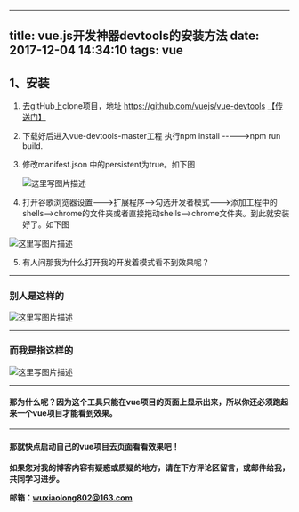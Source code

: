 
---
title: vue.js开发神器devtools的安装方法
date: 2017-12-04 14:34:10
tags: vue
---
## 1、安装

 1. 去gitHub上clone项目，地址 https://github.com/vuejs/vue-devtools    [【传送门】](https://github.com/vuejs/vue-devtools)
 
 2.  下载好后进入vue-devtools-master工程  执行npm install ----->npm run build.
 
 3. 修改manifest.json 中的persistent为true。如下图
 
	![这里写图片描述](http://img.blog.csdn.net/20170725180434383?watermark/2/text/aHR0cDovL2Jsb2cuY3Nkbi5uZXQvd3hsMTU1NQ==/font/5a6L5L2T/fontsize/400/fill/I0JBQkFCMA==/dissolve/70/gravity/SouthEast)
	
 4. 打开谷歌浏览器设置--->扩展程序-->勾选开发者模式--->添加工程中的shells-->chrome的文件夹或者直接拖动shells-->chrome文件夹。到此就安装好了。如下图

  ![这里写图片描述](http://img.blog.csdn.net/20170725175034787?watermark/2/text/aHR0cDovL2Jsb2cuY3Nkbi5uZXQvd3hsMTU1NQ==/font/5a6L5L2T/fontsize/400/fill/I0JBQkFCMA==/dissolve/70/gravity/SouthEast)
  
 5.  有人问那我为什么打开我的开发着模式看不到效果呢？


----------


###  **别人是这样的**
												 
![这里写图片描述](http://img.blog.csdn.net/20170725175504648?watermark/2/text/aHR0cDovL2Jsb2cuY3Nkbi5uZXQvd3hsMTU1NQ==/font/5a6L5L2T/fontsize/400/fill/I0JBQkFCMA==/dissolve/70/gravity/SouthEast)
	 


----------

### **而我是指这样的**

 ![这里写图片描述](http://img.blog.csdn.net/20170725175532105?watermark/2/text/aHR0cDovL2Jsb2cuY3Nkbi5uZXQvd3hsMTU1NQ==/font/5a6L5L2T/fontsize/400/fill/I0JBQkFCMA==/dissolve/70/gravity/SouthEast)


----------



#### 那为什么呢？因为这个工具只能在vue项目的页面上显示出来，所以你还必须跑起来一个vue项目才能看到效果。



----------
#### 那就快点启动自己的vue项目去页面看看效果吧！

**如果您对我的博客内容有疑惑或质疑的地方，请在下方评论区留言，或邮件给我，共同学习进步。**

**邮箱：wuxiaolong802@163.com**